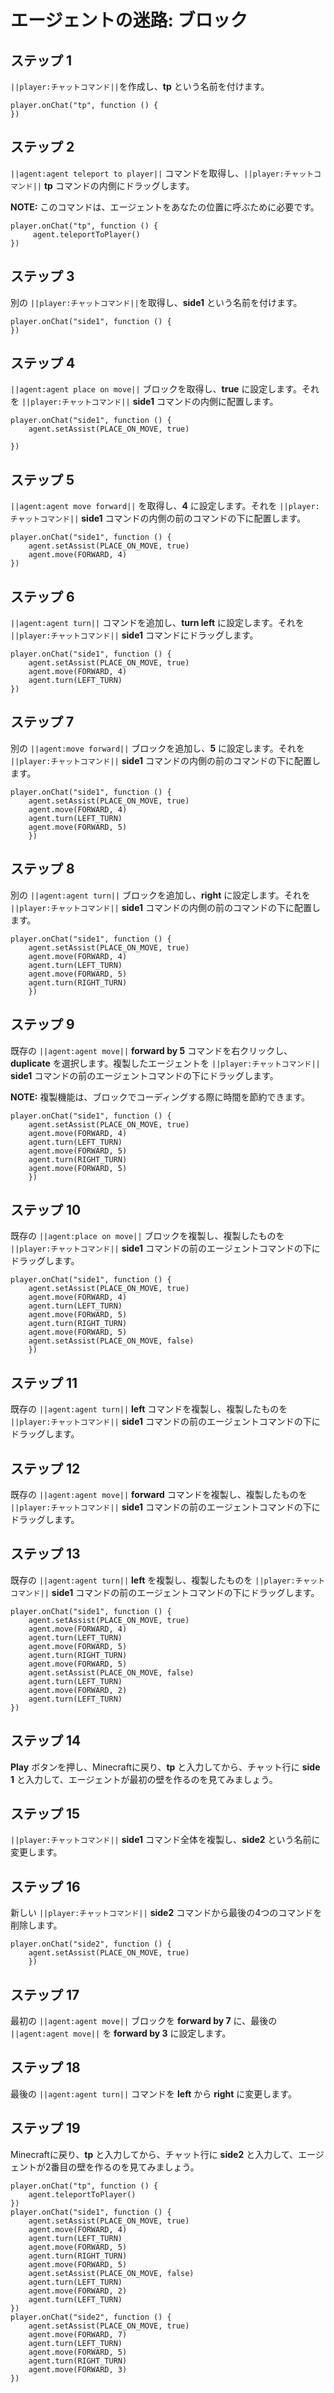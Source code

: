 # エージェントの迷路: ブロック

## ステップ 1
``||player:チャットコマンド||``を作成し、**tp** という名前を付けます。

```blocks
player.onChat("tp", function () {
})
```

## ステップ 2

``||agent:agent teleport to player||`` コマンドを取得し、``||player:チャットコマンド||`` **tp** コマンドの内側にドラッグします。

**NOTE:** このコマンドは、エージェントをあなたの位置に呼ぶために必要です。

```blocks
player.onChat("tp", function () {  
     agent.teleportToPlayer()  
})  
```

## ステップ 3

別の ``||player:チャットコマンド||``を取得し、**side1** という名前を付けます。

```blocks
player.onChat("side1", function () {
})
```

## ステップ 4

``||agent:agent place on move||`` ブロックを取得し、**true** に設定します。それを ``||player:チャットコマンド||`` **side1** コマンドの内側に配置します。

```blocks
player.onChat("side1", function () {  
    agent.setAssist(PLACE_ON_MOVE, true)  
     
}) 
```

## ステップ 5

``||agent:agent move forward||`` を取得し、**4** に設定します。それを ``||player:チャットコマンド||`` **side1** コマンドの内側の前のコマンドの下に配置します。

```blocks
player.onChat("side1", function () {  
    agent.setAssist(PLACE_ON_MOVE, true)  
    agent.move(FORWARD, 4)  
})  
```

## ステップ 6

``||agent:agent turn||`` コマンドを追加し、**turn left** に設定します。それを ``||player:チャットコマンド||`` **side1** コマンドにドラッグします。

```blocks
player.onChat("side1", function () {  
    agent.setAssist(PLACE_ON_MOVE, true)  
    agent.move(FORWARD, 4)  
    agent.turn(LEFT_TURN)  
})  
```

## ステップ 7

別の ``||agent:move forward||`` ブロックを追加し、**5** に設定します。それを ``||player:チャットコマンド||`` **side1** コマンドの内側の前のコマンドの下に配置します。

```blocks
player.onChat("side1", function () {  
    agent.setAssist(PLACE_ON_MOVE, true)  
    agent.move(FORWARD, 4)  
    agent.turn(LEFT_TURN)  
    agent.move(FORWARD, 5)  
    })  
```

## ステップ 8

別の ``||agent:agent turn||`` ブロックを追加し、**right** に設定します。それを ``||player:チャットコマンド||`` **side1** コマンドの内側の前のコマンドの下に配置します。

```blocks
player.onChat("side1", function () {  
    agent.setAssist(PLACE_ON_MOVE, true)  
    agent.move(FORWARD, 4)  
    agent.turn(LEFT_TURN)  
    agent.move(FORWARD, 5)
    agent.turn(RIGHT_TURN)    
    })  
```

## ステップ 9

既存の ``||agent:agent move||`` **forward by 5** コマンドを右クリックし、**duplicate** を選択します。複製したエージェントを ``||player:チャットコマンド||`` **side1** コマンドの前のエージェントコマンドの下にドラッグします。

**NOTE:** 複製機能は、ブロックでコーディングする際に時間を節約できます。

```blocks
player.onChat("side1", function () {  
    agent.setAssist(PLACE_ON_MOVE, true)  
    agent.move(FORWARD, 4)  
    agent.turn(LEFT_TURN)  
    agent.move(FORWARD, 5)  
    agent.turn(RIGHT_TURN)  
    agent.move(FORWARD, 5)  
    })  
```

## ステップ 10

既存の ``||agent:place on move||`` ブロックを複製し、複製したものを ``||player:チャットコマンド||`` **side1** コマンドの前のエージェントコマンドの下にドラッグします。

```blocks
player.onChat("side1", function () {  
    agent.setAssist(PLACE_ON_MOVE, true)  
    agent.move(FORWARD, 4)  
    agent.turn(LEFT_TURN)  
    agent.move(FORWARD, 5)  
    agent.turn(RIGHT_TURN)  
    agent.move(FORWARD, 5)  
    agent.setAssist(PLACE_ON_MOVE, false)  
    })  
```

## ステップ 11

既存の ``||agent:agent turn||`` **left** コマンドを複製し、複製したものを ``||player:チャットコマンド||`` **side1** コマンドの前のエージェントコマンドの下にドラッグします。

## ステップ 12

既存の ``||agent:agent move||`` **forward** コマンドを複製し、複製したものを ``||player:チャットコマンド||`` **side1** コマンドの前のエージェントコマンドの下にドラッグします。

## ステップ 13

既存の ``||agent:agent turn||`` **left** を複製し、複製したものを ``||player:チャットコマンド||`` **side1** コマンドの前のエージェントコマンドの下にドラッグします。

```blocks
player.onChat("side1", function () {  
    agent.setAssist(PLACE_ON_MOVE, true)  
    agent.move(FORWARD, 4)  
    agent.turn(LEFT_TURN)  
    agent.move(FORWARD, 5)  
    agent.turn(RIGHT_TURN)  
    agent.move(FORWARD, 5)  
    agent.setAssist(PLACE_ON_MOVE, false)  
    agent.turn(LEFT_TURN)  
    agent.move(FORWARD, 2)  
    agent.turn(LEFT_TURN)  
})  
```

## ステップ 14

**Play** ボタンを押し、Minecraftに戻り、**tp** と入力してから、チャット行に **side 1** と入力して、エージェントが最初の壁を作るのを見てみましょう。

## ステップ 15

``||player:チャットコマンド||`` **side1** コマンド全体を複製し、**side2** という名前に変更します。

## ステップ 16

新しい ``||player:チャットコマンド||`` **side2** コマンドから最後の4つのコマンドを削除します。

```blocks
player.onChat("side2", function () {  
    agent.setAssist(PLACE_ON_MOVE, true)  
    })  
```

## ステップ 17

最初の ``||agent:agent move||`` ブロックを **forward by 7** に、最後の ``||agent:agent move||`` を **forward by 3** に設定します。

## ステップ 18

最後の ``||agent:agent turn||`` コマンドを **left** から **right** に変更します。

## ステップ 19

Minecraftに戻り、**tp** と入力してから、チャット行に **side2** と入力して、エージェントが2番目の壁を作るのを見てみましょう。

```blocks
player.onChat("tp", function () {  
    agent.teleportToPlayer()  
})  
player.onChat("side1", function () {  
    agent.setAssist(PLACE_ON_MOVE, true)  
    agent.move(FORWARD, 4)  
    agent.turn(LEFT_TURN)  
    agent.move(FORWARD, 5)  
    agent.turn(RIGHT_TURN)  
    agent.move(FORWARD, 5)  
    agent.setAssist(PLACE_ON_MOVE, false)  
    agent.turn(LEFT_TURN)  
    agent.move(FORWARD, 2)  
    agent.turn(LEFT_TURN)  
})  
player.onChat("side2", function () {  
    agent.setAssist(PLACE_ON_MOVE, true)  
    agent.move(FORWARD, 7)  
    agent.turn(LEFT_TURN)  
    agent.move(FORWARD, 5)  
    agent.turn(RIGHT_TURN)  
    agent.move(FORWARD, 3)  
})  
```